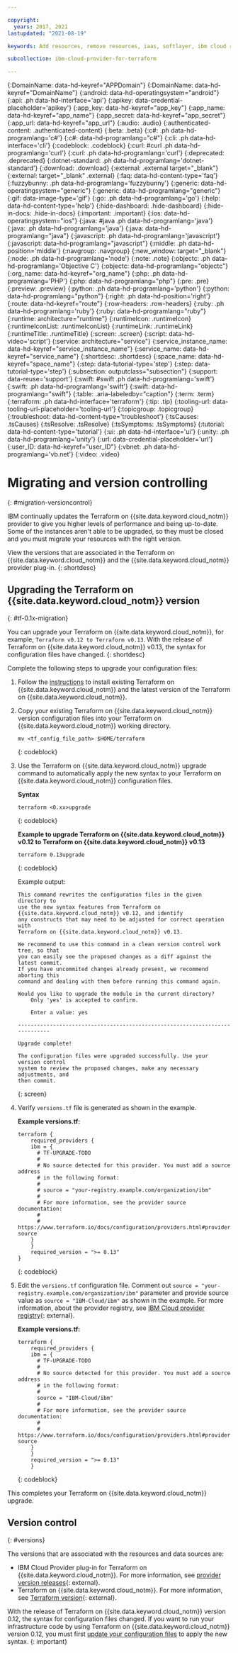 ```yaml
---

copyright:
  years: 2017, 2021
lastupdated: "2021-08-19"

keywords: Add resources, remove resources, iaas, softlayer, ibm cloud resources, ibm cloud services, Terraform on {{site.data.keyword.cloud_notm}}, provision resources

subcollection: ibm-cloud-provider-for-terraform

---
```


{:DomainName: data-hd-keyref="APPDomain"}
{:DomainName: data-hd-keyref="DomainName"}
{:android: data-hd-operatingsystem="android"}
{:api: .ph data-hd-interface='api'}
{:apikey: data-credential-placeholder='apikey'}
{:app_key: data-hd-keyref="app_key"}
{:app_name: data-hd-keyref="app_name"}
{:app_secret: data-hd-keyref="app_secret"}
{:app_url: data-hd-keyref="app_url"}
{:audio: .audio}
{:authenticated-content: .authenticated-content}
{:beta: .beta}
{:c#: .ph data-hd-programlang='c#'}
{:c#: data-hd-programlang="c#"}
{:cli: .ph data-hd-interface='cli'}
{:codeblock: .codeblock}
{:curl: #curl .ph data-hd-programlang='curl'}
{:curl: .ph data-hd-programlang='curl'}
{:deprecated: .deprecated}
{:dotnet-standard: .ph data-hd-programlang='dotnet-standard'}
{:download: .download}
{:external: .external target="_blank"}
{:external: target="_blank" .external}
{:faq: data-hd-content-type='faq'}
{:fuzzybunny: .ph data-hd-programlang='fuzzybunny'}
{:generic: data-hd-operatingsystem="generic"}
{:generic: data-hd-programlang="generic"}
{:gif: data-image-type='gif'}
{:go: .ph data-hd-programlang='go'}
{:help: data-hd-content-type='help'}
{:hide-dashboard: .hide-dashboard}
{:hide-in-docs: .hide-in-docs}
{:important: .important}
{:ios: data-hd-operatingsystem="ios"}
{:java: #java .ph data-hd-programlang='java'}
{:java: .ph data-hd-programlang='java'}
{:java: data-hd-programlang="java"}
{:javascript: .ph data-hd-programlang='javascript'}
{:javascript: data-hd-programlang="javascript"}
{:middle: .ph data-hd-position='middle'}
{:navgroup: .navgroup}
{:new_window: target="_blank"}
{:node: .ph data-hd-programlang='node'}
{:note: .note}
{:objectc: .ph data-hd-programlang='Objective C'}
{:objectc: data-hd-programlang="objectc"}
{:org_name: data-hd-keyref="org_name"}
{:php: .ph data-hd-programlang='PHP'}
{:php: data-hd-programlang="php"}
{:pre: .pre}
{:preview: .preview}
{:python: .ph data-hd-programlang='python'}
{:python: data-hd-programlang="python"}
{:right: .ph data-hd-position='right'}
{:route: data-hd-keyref="route"}
{:row-headers: .row-headers}
{:ruby: .ph data-hd-programlang='ruby'}
{:ruby: data-hd-programlang="ruby"}
{:runtime: architecture="runtime"}
{:runtimeIcon: .runtimeIcon}
{:runtimeIconList: .runtimeIconList}
{:runtimeLink: .runtimeLink}
{:runtimeTitle: .runtimeTitle}
{:screen: .screen}
{:script: data-hd-video='script'}
{:service: architecture="service"}
{:service_instance_name: data-hd-keyref="service_instance_name"}
{:service_name: data-hd-keyref="service_name"}
{:shortdesc: .shortdesc}
{:space_name: data-hd-keyref="space_name"}
{:step: data-tutorial-type='step'}
{:step: data-tutorial-type='step'} 
{:subsection: outputclass="subsection"}
{:support: data-reuse='support'}
{:swift: #swift .ph data-hd-programlang='swift'}
{:swift: .ph data-hd-programlang='swift'}
{:swift: data-hd-programlang="swift"}
{:table: .aria-labeledby="caption"}
{:term: .term}
{:terraform: .ph data-hd-interface='terraform'}
{:tip: .tip}
{:tooling-url: data-tooling-url-placeholder='tooling-url'}
{:topicgroup: .topicgroup}
{:troubleshoot: data-hd-content-type='troubleshoot'}
{:tsCauses: .tsCauses}
{:tsResolve: .tsResolve}
{:tsSymptoms: .tsSymptoms}
{:tutorial: data-hd-content-type='tutorial'}
{:ui: .ph data-hd-interface='ui'}
{:unity: .ph data-hd-programlang='unity'}
{:url: data-credential-placeholder='url'}
{:user_ID: data-hd-keyref="user_ID"}
{:vbnet: .ph data-hd-programlang='vb.net'}
{:video: .video}




# Migrating and version controlling
{: #migration-versioncontrol}

IBM continually updates the Terraform on {{site.data.keyword.cloud_notm}} provider to give you higher levels of performance and being up-to-date. Some of the instances aren't able to be upgraded, so they must be closed and you must migrate your resources with the right version.

View the versions that are associated in the Terraform on {{site.data.keyword.cloud_notm}} and the {{site.data.keyword.cloud_notm}} provider plug-in.
{: shortdesc}

## Upgrading the Terraform on {{site.data.keyword.cloud_notm}} version
{: #tf-0.1x-migration}

You can upgrade your Terraform on {{site.data.keyword.cloud_notm}}, for example, `Terraform v0.12 to Terraform v0.13`. With the release of Terraform on {{site.data.keyword.cloud_notm}} v0.13, the syntax for configuration files have changed.
{: shortdesc}

Complete the following steps to upgrade your configuration files: 

1. Follow the [instructions](/docs/ibm-cloud-provider-for-terraform?topic=ibm-cloud-provider-for-terraform-setup_cli) to install existing Terraform on {{site.data.keyword.cloud_notm}} and the latest version of the Terraform on {{site.data.keyword.cloud_notm}}.
2. Copy your existing Terraform on {{site.data.keyword.cloud_notm}} version configuration files into your Terraform on {{site.data.keyword.cloud_notm}} working directory. 
    ```
    mv <tf_config_file_path> $HOME/terraform
    ```
    {: codeblock}

3. Use the Terraform on {{site.data.keyword.cloud_notm}} upgrade command to automatically apply the new syntax to your Terraform on {{site.data.keyword.cloud_notm}} configuration files. 

    **Syntax**
    ```
    terraform <0.xx>upgrade
    ```
    {: codeblock}

    **Example to upgrade Terraform on {{site.data.keyword.cloud_notm}} v0.12 to Terraform on {{site.data.keyword.cloud_notm}} v0.13**
    ```
    terraform 0.13upgrade
    ```
    {: codeblock}

    Example output: 
    ```
    This command rewrites the configuration files in the given directory to
    use the new syntax features from Terraform on {{site.data.keyword.cloud_notm}} v0.12, and identify
    any constructs that may need to be adjusted for correct operation with
    Terraform on {{site.data.keyword.cloud_notm}} v0.13.

    We recommend to use this command in a clean version control work tree, so that
    you can easily see the proposed changes as a diff against the latest commit.
    If you have uncommited changes already present, we recommend aborting this
    command and dealing with them before running this command again.

    Would you like to upgrade the module in the current directory?
        Only 'yes' is accepted to confirm.

        Enter a value: yes

    -----------------------------------------------------------------------------

    Upgrade complete!

    The configuration files were upgraded successfully. Use your version control
    system to review the proposed changes, make any necessary adjustments, and
    then commit.
    ```
    {: screen}

4. Verify `versions.tf` file is generated as shown in the example.

    **Example versions.tf:**

    ```
    terraform {
        required_providers {
        ibm = {
          # TF-UPGRADE-TODO
          #
          # No source detected for this provider. You must add a source address
          # in the following format:
          #
          # source = "your-registry.example.com/organization/ibm"
          #
          # For more information, see the provider source documentation:
          #
          # https://www.terraform.io/docs/configuration/providers.html#provider-source
        }
        }
        required_version = ">= 0.13"
    }
    ```
    {: codeblock}

5. Edit the `versions.tf` configuration file. Comment out `source = "your-registry.example.com/organization/ibm"` parameter and provide source value as `source = "IBM-Cloud/ibm"` as shown in the example. For more information, about the provider registry, see [IBM Cloud provider registry](https://registry.terraform.io/providers/IBM-Cloud/ibm/latest){: external}.

    **Example versions.tf:**

    ```
    terraform {
        required_providers {
        ibm = {
          # TF-UPGRADE-TODO
          #
          # No source detected for this provider. You must add a source address
          # in the following format:
          #
          source = "IBM-Cloud/ibm"
          #
          # For more information, see the provider source documentation:
          #
          # https://www.terraform.io/docs/configuration/providers.html#provider-source
        }
        }
        required_version = ">= 0.13"
        }
    ```
    {: codeblock}

This completes your Terraform on {{site.data.keyword.cloud_notm}} upgrade.

## Version control 
{: #versions}

The versions that are associated with the resources and data sources are:

- IBM Cloud Provider plug-in for Terraform on {{site.data.keyword.cloud_notm}}. For more information, see [provider version releases](https://github.com/IBM-Cloud/terraform-provider-ibm/releases){: external}.
- Terraform on {{site.data.keyword.cloud_notm}}. For more information, see [Terraform version](https://releases.hashicorp.com/terraform/){: external}.

With the release of Terraform on {{site.data.keyword.cloud_notm}} version 0.12, the syntax for configuration files changed. If you want to run your infrastructure code by using Terraform on {{site.data.keyword.cloud_notm}} version 0.12, you must first [update your configuration files](#tf-0.1x-migration) to apply the new syntax. 
{: important}




